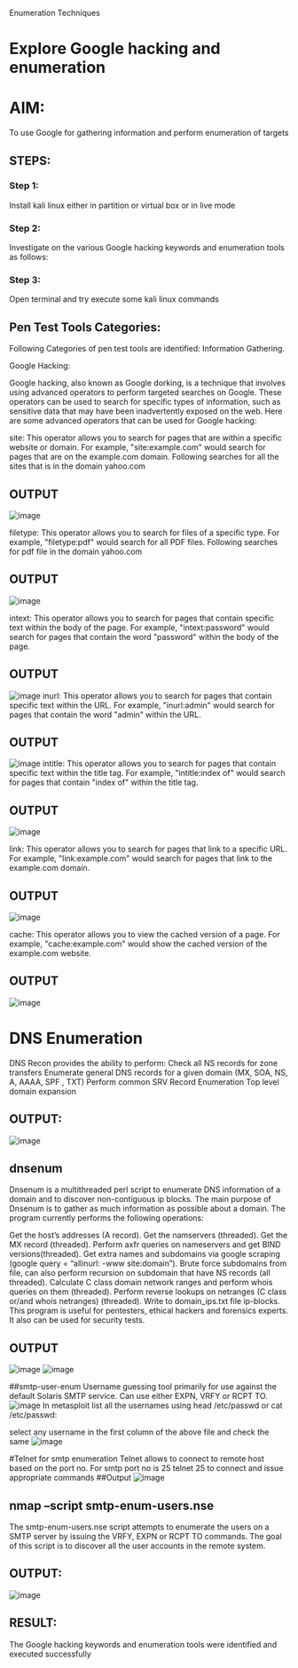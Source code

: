 
Enumeration Techniques

# Explore Google hacking and enumeration 

# AIM:

To use Google for gathering information and perform enumeration of targets

## STEPS:

### Step 1:

Install kali linux either in partition or virtual box or in live mode

### Step 2:

Investigate on the various Google hacking keywords and enumeration tools as follows:


### Step 3:
Open terminal and try execute some kali linux commands

## Pen Test Tools Categories:  

Following Categories of pen test tools are identified:
Information Gathering.

Google Hacking:

Google hacking, also known as Google dorking, is a technique that involves using advanced operators to perform targeted searches on Google. These operators can be used to search for specific types of information, such as sensitive data that may have been inadvertently exposed on the web. Here are some advanced operators that can be used for Google hacking:

site: This operator allows you to search for pages that are within a specific website or domain. For example, "site:example.com" would search for pages that are on the example.com domain.
Following searches for all the sites that is in the domain yahoo.com
## OUTPUT
![image](https://github.com/MARXINLIJO/Enumeration/assets/145742540/b0ac7129-5bf3-48a2-a781-a116f579f29c)

filetype: This operator allows you to search for files of a specific type. For example, "filetype:pdf" would search for all PDF files.
Following searches for pdf file in the domain yahoo.com
## OUTPUT
![image](https://github.com/MARXINLIJO/Enumeration/assets/145742540/87972d2a-5606-43a1-b385-860739c19f20)

intext: This operator allows you to search for pages that contain specific text within the body of the page. For example, "intext:password" would search for pages that contain the word "password" within the body of the page.
## OUTPUT
![image](https://github.com/MARXINLIJO/Enumeration/assets/145742540/1d00e2e7-6879-4e24-b329-a5679879ca3f)
inurl: This operator allows you to search for pages that contain specific text within the URL. For example, "inurl:admin" would search for pages that contain the word "admin" within the URL.
## OUTPUT 
![image](https://github.com/MARXINLIJO/Enumeration/assets/145742540/6024d191-159e-43ed-a23c-461b73b5f28c)
intitle: This operator allows you to search for pages that contain specific text within the title tag. For example, "intitle:index of" would search for pages that contain "index of" within the title tag.
## OUTPUT
![image](https://github.com/MARXINLIJO/Enumeration/assets/145742540/c23607b7-6ece-4d0d-a7cd-b340fa3623c7)

link: This operator allows you to search for pages that link to a specific URL. For example, "link:example.com" would search for pages that link to the example.com domain.
## OUTPUT
![image](https://github.com/MARXINLIJO/Enumeration/assets/145742540/a98d52cd-83a1-4dca-89e2-345da779a600)

cache: This operator allows you to view the cached version of a page. For example, "cache:example.com" would show the cached version of the example.com website.
## OUTPUT
![image](https://github.com/MARXINLIJO/Enumeration/assets/145742540/7be773ef-27af-4ab9-a9f0-17d46309c995)
 
# DNS Enumeration
DNS Recon
provides the ability to perform:
Check all NS records for zone transfers
Enumerate general DNS records for a given domain (MX, SOA, NS, A, AAAA, SPF , TXT)
Perform common SRV Record Enumeration
Top level domain expansion
## OUTPUT:
![image](https://github.com/MARXINLIJO/Enumeration/assets/145742540/94c4e880-1bf5-45c4-9098-87a6d4a4c685)

## dnsenum
Dnsenum is a multithreaded perl script to enumerate DNS information of a domain and to discover non-contiguous ip blocks. The main purpose of Dnsenum is to gather as much information as possible about a domain. The program currently performs the following operations:

Get the host’s addresses (A record).
Get the namservers (threaded).
Get the MX record (threaded).
Perform axfr queries on nameservers and get BIND versions(threaded).
Get extra names and subdomains via google scraping (google query = “allinurl: -www site:domain”).
Brute force subdomains from file, can also perform recursion on subdomain that have NS records (all threaded).
Calculate C class domain network ranges and perform whois queries on them (threaded).
Perform reverse lookups on netranges (C class or/and whois netranges) (threaded).
Write to domain_ips.txt file ip-blocks.
This program is useful for pentesters, ethical hackers and forensics experts. It also can be used for security tests.
## OUTPUT
![image](https://github.com/MARXINLIJO/Enumeration/assets/145742540/ef672b4b-d78b-48f3-b477-c4d46261a5c1)
![image](https://github.com/MARXINLIJO/Enumeration/assets/145742540/300c1712-39f9-4ab5-be62-94910a08c3c5)

##smtp-user-enum
Username guessing tool primarily for use against the default Solaris SMTP service. Can use either EXPN, VRFY or RCPT TO.
![image](https://github.com/MARXINLIJO/Enumeration/assets/145742540/ce8329d4-e3ca-48c8-bae9-3c25e470fc92)
In metasploit list all the usernames using head /etc/passwd or cat /etc/passwd:

select any username in the first column of the above file and check the same
![image](https://github.com/MARXINLIJO/Enumeration/assets/145742540/56f6bfaa-81ba-43d8-b421-b04020f4f3b5)


#Telnet for smtp enumeration
Telnet allows to connect to remote host based on the port no. For smtp port no is 25
telnet <host address> 25 to connect
and issue appropriate commands
 ##Output
  ![image](https://github.com/MARXINLIJO/Enumeration/assets/145742540/5c5bf2a7-8973-4104-b37c-3922ed761240)
## nmap –script smtp-enum-users.nse <hostname>
The smtp-enum-users.nse script attempts to enumerate the users on a SMTP server by issuing the VRFY, EXPN or RCPT TO commands. The goal of this script is to discover all the user accounts in the remote system.
## OUTPUT:
![image](https://github.com/MARXINLIJO/Enumeration/assets/145742540/8b39eb03-6d4b-4113-aed0-2ea0f177dc62)
## RESULT:
The Google hacking keywords and enumeration tools were identified and executed successfully

